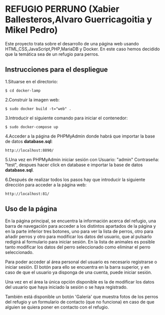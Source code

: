 # REFUGIO PERRUNO (Xabier Ballesteros,Alvaro Guerricagoitia y Mikel Pedro)

Este proyecto trata sobre el desarrollo de una página web usando HTML,CSS,JavaScript,PHP,MariaDB y Docker.
En este caso hemos decidido que la temática sea de un refugio para perros.
## Instrucciones para el despliegue
1.Situarse en el directorio:
```
$ cd docker-lamp
```
2.Construir la imagen web:
```
$ sudo docker build -t="web" .
```
3.Introducir el siguiente comando para iniciar el contenedor:
```
$ sudo docker-compose up
```
4.Acceder a la página de PHPMyAdmin donde habrá que importar la base de datos **database.sql**:
```
http://localhost:8890/
```
5.Una vez en PHPMyAdmin iniciar sesión con Usuario: "admin" Contraseña: "test", despues hacer click en database e importar la base de datos **database.sql**.

6.Después de realizar todos los pasos hay que introducir la siguiente dirección para acceder a la página web:
```
http://localhost:81/
```

## Uso de la página
En la página principal, se encuentra la información acerca del refugio, una barra de navegación para acceder a los distintos apartados de la página y en la parte inferior tres botones, uno para ver la lista de perros, otro para añadir perros y otro para modificar los datos del usuario, que al pulsarlo redigirá al formulario para iniciar sesión. En la lista de animales es posible tanto modificar los datos del perro seleccionado como eliminar el perro seleccionado.

Para poder acceder al área personal del usuario es necesario registrarse o iniciar sesión. El botón para ello se encuentra en la barra superior, y en caso de que el usuario ya disponga de una cuenta, puede iniciar sesión.

Una vez en el área la única opción disponible es la de modificar los datos del usuario que haya iniciado la sesión o se haya registrado. 

También está disponible un botón 'Galería' que muestra fotos de los perros del refugio y un formulario de contacto (que no funciona) en caso de que alguien se quiera poner en contacto con el refugio.
